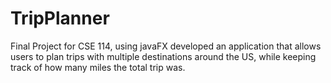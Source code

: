 # TripPlanner
Final Project for CSE 114, using javaFX developed an application that allows users to plan trips with multiple destinations around the US, while keeping track of how many miles the total trip was.
